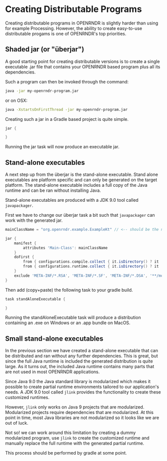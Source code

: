 # Creating Distributable Programs

Creating distributable programs in OPENRNDR is slightly harder than using for example Processing. However, the ability to create
easy-to-use distributable progams is one of OPENRNDR's top priorities.

## Shaded jar (or "überjar")

A good starting point for creating distributable versions is to create a single executable .jar file that contains your OPENRNDR based program plus all its dependencies.

Such a program can then be invoked through the command:
```sh
java -jar my-openrndr-program.jar
```

or on OSX:
```sh
java -XstartsOnFirstThread -jar my-openrndr-program.jar
```

Creating such a jar in a Gradle based project is quite simple.

```groovy
jar {

}
```

Running the jar task will now produce an executable jar.

## Stand-alone executables

A next step up from the überjar is the stand-alone executable. Stand alone executables are platform specific and can only be generated on the target platform. The stand-alone executable includes a full copy of the Java runtime and can be ran without installing Java.

Stand-alone executables are produced with a JDK 9.0 tool called `javapackager`.

First we have to change our überjar task a bit such that `javapackager` can work with the generated jar.

```groovy
mainClassName = "org.openrndr.example.ExampleKt" // <-- should be the name of your program class + Kt

jar {
    manifest {
        attributes 'Main-Class': mainClassName
    }
    doFirst {
        from { configurations.compile.collect { it.isDirectory() ? it : zipTree(it) } }
        from { configurations.runtime.collect { it.isDirectory() ? it : zipTree(it) } }
    }
    exclude 'META-INF/*.RSA', 'META-INF/*.SF', 'META-INF/*.DSA', '**/module-info*'
}
```

Then add (copy+paste) the following task to your gradle build.

```groovy
task standAloneExecutable {

}
```

Running the standAloneExecutable task will produce a distribution containing an .exe on Windows or an .app bundle on MacOS.

## Small stand-alone executables

In the previous section we have created a stand-alone executable that can be distributed and ran without any further dependencies. This is great, but since the full Java runtime is included the generated distribution is quite large. As it turns out, the included Java runtime contains many parts that are not used in most OPENRNDR applications.

Since Java 9.0 the Java standard library is modularized which makes it possible to create partial runtime environments tailored to our application's needs. A JDK 9.0 tool called `jlink` provides the functionality to create these customized runtimes.

However, `jlink` only works on Java 9 projects that are modularized. Modularized projects require dependencies that are modularized. At this point in time, most Java libraries are not modularized so it looks like we are out of luck.

Not so! we can work around this limitation by creating a dummy modularized program, use `jlink` to create the customized runtime and manually replace the full runtime with the generated partial runtime.

This process should be performed by gradle at some point.
